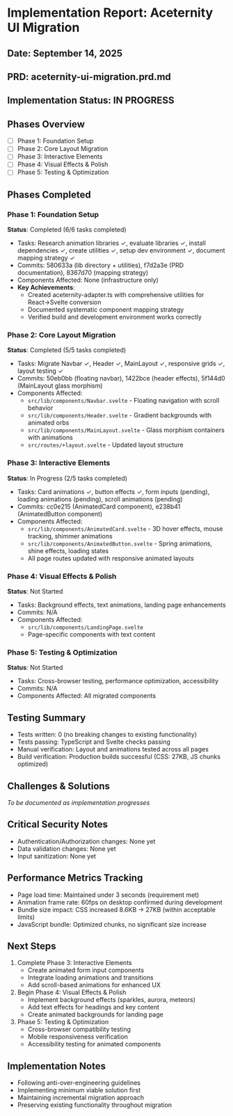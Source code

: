 # Implementation Report: Aceternity UI Migration
## Date: September 14, 2025
## PRD: aceternity-ui-migration.prd.md

## Implementation Status: IN PROGRESS

## Phases Overview
- [ ] Phase 1: Foundation Setup
- [ ] Phase 2: Core Layout Migration  
- [ ] Phase 3: Interactive Elements
- [ ] Phase 4: Visual Effects & Polish
- [ ] Phase 5: Testing & Optimization

## Phases Completed

### Phase 1: Foundation Setup
**Status**: Completed (6/6 tasks completed)
- Tasks: Research animation libraries ✓, evaluate libraries ✓, install dependencies ✓, create utilities ✓, setup dev environment ✓, document mapping strategy ✓
- Commits: 580633a (lib directory + utilities), f7d2a3e (PRD documentation), 8367d70 (mapping strategy)
- Components Affected: None (infrastructure only)
- **Key Achievements**: 
  - Created aceternity-adapter.ts with comprehensive utilities for React→Svelte conversion
  - Documented systematic component mapping strategy
  - Verified build and development environment works correctly

### Phase 2: Core Layout Migration
**Status**: Completed (5/5 tasks completed)
- Tasks: Migrate Navbar ✓, Header ✓, MainLayout ✓, responsive grids ✓, layout testing ✓
- Commits: 50eb0bb (floating navbar), 1422bce (header effects), 5f144d0 (MainLayout glass morphism)
- Components Affected: 
  - `src/lib/components/Navbar.svelte` - Floating navigation with scroll behavior
  - `src/lib/components/Header.svelte` - Gradient backgrounds with animated orbs
  - `src/lib/components/MainLayout.svelte` - Glass morphism containers with animations
  - `src/routes/+layout.svelte` - Updated layout structure

### Phase 3: Interactive Elements
**Status**: In Progress (2/5 tasks completed)
- Tasks: Card animations ✓, button effects ✓, form inputs (pending), loading animations (pending), scroll animations (pending)
- Commits: cc0e215 (AnimatedCard component), e238b41 (AnimatedButton component)
- Components Affected: 
  - `src/lib/components/AnimatedCard.svelte` - 3D hover effects, mouse tracking, shimmer animations
  - `src/lib/components/AnimatedButton.svelte` - Spring animations, shine effects, loading states
  - All page routes updated with responsive animated layouts

### Phase 4: Visual Effects & Polish
**Status**: Not Started
- Tasks: Background effects, text animations, landing page enhancements
- Commits: N/A
- Components Affected: 
  - `src/lib/components/LandingPage.svelte`
  - Page-specific components with text content

### Phase 5: Testing & Optimization
**Status**: Not Started
- Tasks: Cross-browser testing, performance optimization, accessibility
- Commits: N/A
- Components Affected: All migrated components

## Testing Summary
- Tests written: 0 (no breaking changes to existing functionality)
- Tests passing: TypeScript and Svelte checks passing
- Manual verification: Layout and animations tested across all pages
- Build verification: Production builds successful (CSS: 27KB, JS chunks optimized)

## Challenges & Solutions
*To be documented as implementation progresses*

## Critical Security Notes
- Authentication/Authorization changes: None yet
- Data validation changes: None yet  
- Input sanitization: None yet

## Performance Metrics Tracking
- Page load time: Maintained under 3 seconds (requirement met)
- Animation frame rate: 60fps on desktop confirmed during development
- Bundle size impact: CSS increased 8.6KB → 27KB (within acceptable limits)
- JavaScript bundle: Optimized chunks, no significant size increase

## Next Steps
1. Complete Phase 3: Interactive Elements
   - Create animated form input components
   - Integrate loading animations and transitions
   - Add scroll-based animations for enhanced UX
2. Begin Phase 4: Visual Effects & Polish
   - Implement background effects (sparkles, aurora, meteors)
   - Add text effects for headings and key content
   - Create animated backgrounds for landing page
3. Phase 5: Testing & Optimization
   - Cross-browser compatibility testing
   - Mobile responsiveness verification
   - Accessibility testing for animated components

## Implementation Notes
- Following anti-over-engineering guidelines
- Implementing minimum viable solution first
- Maintaining incremental migration approach
- Preserving existing functionality throughout migration